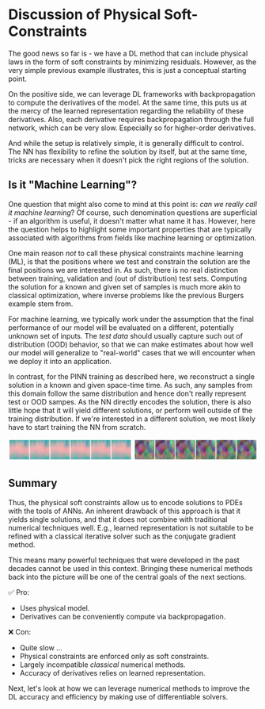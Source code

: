 Discussion of Physical Soft-Constraints
=======================

The good news so far is - we have a DL method that can include 
physical laws in the form of soft constraints by minimizing residuals.
However, as the very simple previous example illustrates, this is just a conceptual
starting point.

On the positive side, we can leverage DL frameworks with backpropagation to compute
the derivatives of the model. At the same time, this puts us at the mercy of the learned
representation regarding the reliability of these derivatives. Also, each derivative
requires backpropagation through the full network, which can be very slow. Especially so
for higher-order derivatives.

And while the setup is relatively simple, it is generally difficult to control. The NN
has flexibility to refine the solution by itself, but at the same time, tricks are necessary
when it doesn't pick the right regions of the solution.

## Is it "Machine Learning"?

One question that might also come to mind at this point is: _can we really call it machine learning_?
Of course, such denomination questions are superficial - if an algorithm is useful, it doesn't matter
what name it has. However, here the question helps to highlight some important properties
that are typically associated with algorithms from fields like machine learning or optimization.

One main reason _not_ to call these physical constraints machine learning (ML), is that the
positions where we test and constrain the solution are the final positions we are interested in.
As such, there is no real distinction between training, validation and (out of distribution) test sets.
Computing the solution for a known and given set of samples is much more akin to classical optimization,
where inverse problems like the previous Burgers example stem from.

For machine learning, we typically work under the assumption that the final performance of our 
model will be evaluated on a different, potentially unknown set of inputs. The _test data_
should usually capture such out of distribution (OOD) behavior, so that we can make estimates
about how well our model will generalize to "real-world" cases that we will encounter when 
we deploy it into an application.

In contrast, for the PINN training as described here, we reconstruct a single solution in a known 
and given space-time time. As such, any samples from this domain follow the same distribution
and hence don't really represent test or OOD sampes. As the NN directly encodes the solution,
there is also little hope that it will yield different solutions, or perform well outside
of the training distribution. If we're interested in a different solution, we most likely 
have to start training the NN from scratch.

![Divider](resources/divider5.jpg)

## Summary

Thus, the physical soft constraints allow us to encode solutions to 
PDEs with the tools of ANNs.
An inherent drawback of this approach is that it yields single solutions,
and that it does not combine with traditional numerical techniques well. 
E.g., learned representation is not suitable to be refined with 
a classical iterative solver such as the conjugate gradient method. 

This means many
powerful techniques that were developed in the past decades cannot be used in this context.
Bringing these numerical methods back into the picture will be one of the central
goals of the next sections.

✅ Pro: 
- Uses physical model.
- Derivatives can be conveniently compute via backpropagation.

❌ Con: 
- Quite slow ...
- Physical constraints are enforced only as soft constraints.
- Largely incompatible _classical_ numerical methods.
- Accuracy of derivatives relies on learned representation.

Next, let's look at how we can leverage numerical methods to improve the DL accuracy and efficiency
by making use of differentiable solvers.
